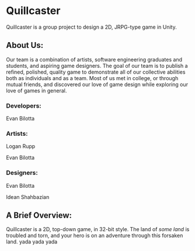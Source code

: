 # Quillcaster

Quillcaster is a group project to design a 2D, JRPG-type game in Unity.

## About Us:
Our team is a combination of artists, software engineering graduates and students, and aspiring game designers. The goal of our team is to publish a refined, polished, quality game to demonstrate all of our collective abilities both as individuals and as a team. Most of us met in college, or through mutual friends, and discovered our love of game design while exploring our love of games in general. 

### Developers:

Evan Bilotta

### Artists:

Logan Rupp

Evan Bilotta


### Designers:

Evan Bilotta

Idean Shahbazian

## A Brief Overview:

Quillcaster is a 2D, top-down game, in 32-bit style. The land of *some land* is troubled and torn, and your hero is on an adventure through this forsaken land. yada yada yada
